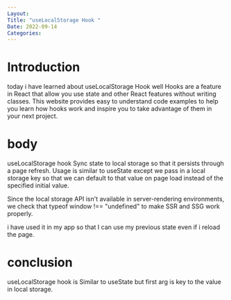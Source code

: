 ```yaml
---
Layout:
Title: "useLocalStorage Hook "
Date: 2022-09-14
Categories:
---
```


# Introduction
today i have learned about useLocalStorage Hook
well Hooks are a feature in React that allow you use state and other React features without writing classes. This website provides easy to understand code examples to help you learn how hooks work and inspire you to take advantage of them in your next project.

# body

useLocalStorage hook
Sync state to local storage so that it persists through a page refresh. Usage is similar to useState except we pass in a local storage key so that we can default to that value on page load instead of the specified initial value.

Since the local storage API isn't available in server-rendering environments, we check that typeof window !== "undefined" to make SSR and SSG work properly.

i have used it in my app so that I can use my previous state even if i reload the page.

# conclusion
useLocalStorage hook is  Similar to useState but first arg is key to the value in local storage.